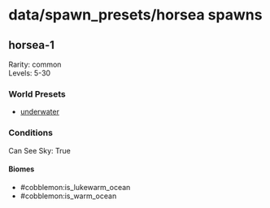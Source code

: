 # data/spawn_presets/horsea spawns  
  
## horsea-1  
Rarity: common  
Levels: 5-30  
  
### World Presets  
* [underwater](data/spawn_data/underwater.md)  
  
### Conditions  
Can See Sky: True  
  
#### Biomes  
  * #cobblemon:is_lukewarm_ocean
  * #cobblemon:is_warm_ocean
  
